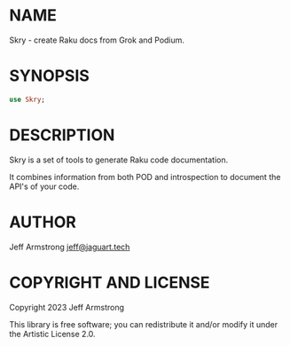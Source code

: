 NAME
====

Skry - create Raku docs from Grok and Podium.

SYNOPSIS
========

```raku
use Skry;
```

DESCRIPTION
===========

Skry is a set of tools to generate Raku code documentation.

It combines information from both POD and introspection to document the API's of your code.

AUTHOR
======

Jeff Armstrong <jeff@jaguart.tech>

COPYRIGHT AND LICENSE
=====================

Copyright 2023 Jeff Armstrong

This library is free software; you can redistribute it and/or modify it under the Artistic License 2.0.

